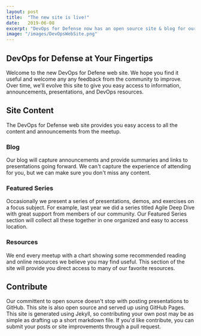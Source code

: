 ```yaml
---
layout: post
title:  "The new site is live!"
date:   2019-06-08
excerpt: "DevOps for Defense now has an open source site & blog for our community."
image: "/images/DevOpsWebSite.png"
---
```


## DevOps for Defense at Your Fingertips
Welcome to the new DevOps for Defene web site.  We hope you find it useful and welcome any
any feedback from the community to improve.  Over time, we'll evolve this site to give you easy access to
information, announcements, presentations, and DevOps resources.

## Site Content
The DevOps for Defense web site provides you easy access to all the content and announcements from the meetup.

### Blog
Our blog will capture announcements and provide summaries and links to presentations going forward.  We can't
capture the experience of attending for you, but we can make sure you don't miss any content.

### Featured Series
Occasionally we present a series of presentations, demos, and exercises on a focus subject.  For example, last year
we did a series titled Agile Deep Dive with great support from members of our community.  Our Featured Series section
will collect all these together in one organized and easy to access location.

### Resources
We end every meetup with a chart showing some recommended reading and online resources we believe you may find useful.
This section of the site will provide you direct access to many of our favorite resources.

## Contribute
Our committent to open source doesn't stop with posting presentations to GitHub. This site is also open source and 
served up using GitHub Pages.  This site is generated using Jekyll, so contributing your own post may be as simple
as drafting up a short markdown file. If you'd like contribute, you can submit your posts or site
improvements through a pull request.
